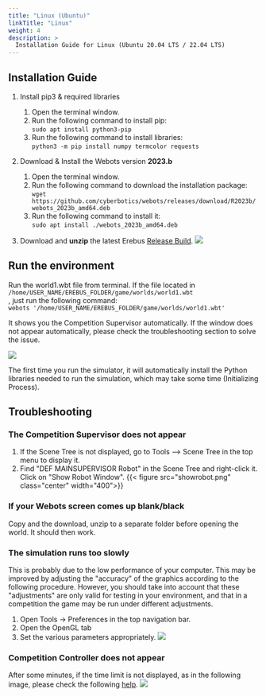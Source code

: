 ```yaml
---
title: "Linux (Ubuntu)"
linkTitle: "Linux"
weight: 4
description: >
  Installation Guide for Linux (Ubuntu 20.04 LTS / 22.04 LTS)
---
```


## Installation Guide
1. Install pip3 & required libraries
    1. Open the terminal window.
    2. Run the following command to install pip:  
    `sudo apt install python3-pip`
    3. Run the following command to install libraries:  
    `python3 -m pip install numpy termcolor requests`

1. Download & Install the Webots version **2023.b**
    1. Open the terminal window.
    2. Run the following command to download the installation package:  
      `wget https://github.com/cyberbotics/webots/releases/download/R2023b/webots_2023b_amd64.deb`
    3. Run the following command to install it:  
      `sudo apt install ./webots_2023b_amd64.deb`

1. Download and **unzip** the latest Erebus [Release Build](https://github.com/robocup-junior/erebus/releases).
![](download_erebus.png)

## Run the environment
Run the world1.wbt file from terminal. If the file located in `/home/USER_NAME/EREBUS_FOLDER/game/worlds/world1.wbt`  
, just run the following command:  
`webots '/home/USER_NAME/EREBUS_FOLDER/game/worlds/world1.wbt'`  

It shows you the Competition Supervisor automatically. If the window does not appear automatically, please check the troubleshooting section to solve the issue.

![](initializing.png)

The first time you run the simulator, it will automatically install the Python libraries needed to run the simulation, which may take some time (Initializing Process).

## Troubleshooting
### The Competition Supervisor does not appear
1. If the Scene Tree is not displayed, go to Tools --> Scene Tree in the top menu to display it.
2. Find "DEF MAINSUPERVISOR Robot" in the Scene Tree and right-click it. Click on "Show Robot Window".
{{< figure src="showrobot.png" class="center" width="400">}}

### If your Webots screen comes up blank/black
Copy and the download, unzip to a separate folder before opening the world. It should then work.

### The simulation runs too slowly
This is probably due to the low performance of your computer. This may be improved by adjusting the "accuracy" of the graphics according to the following procedure. However, you should take into account that these "adjustments" are only valid for testing in your environment, and that in a competition the game may be run under different adjustments.
1. Open Tools -> Preferences in the top navigation bar.
2. Open the OpenGL tab
3. Set the various parameters appropriately.
![](opengl.png)

### Competition Controller does not appear
After some minutes, if the time limit is not displayed, as in the following image, please check the following [help](/docs/tutorials/getting-started/#competition-controller-does-not-appear).
![](initializing.png)
